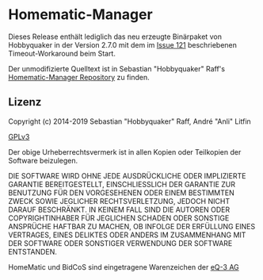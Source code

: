 # Homematic-Manager
Dieses Release enthält lediglich das neu erzeugte Binärpaket von Hobbyquaker in der Version 2.7.0 mit dem im [Issue 121](https://github.com/hobbyquaker/homematic-manager/issues/121#issuecomment-749725958) beschriebenen Timeout-Workaround beim Start.

Der unmodifizierte Quelltext ist in Sebastian "Hobbyquaker" Raff's [Homematic-Manager Repository](https://github.com/hobbyquaker/homematic-manager) zu finden.

## Lizenz

Copyright (c) 2014-2019 Sebastian "Hobbyquaker" Raff, André "Anli" Litfin

[GPLv3](https://www.gnu.org/licenses/gpl-3.0.html)


Der obige Urheberrechtsvermerk ist in allen Kopien oder Teilkopien der Software beizulegen.

DIE SOFTWARE WIRD OHNE JEDE AUSDRÜCKLICHE ODER IMPLIZIERTE GARANTIE BEREITGESTELLT, EINSCHLIESSLICH DER GARANTIE ZUR BENUTZUNG FÜR DEN VORGESEHENEN ODER EINEM BESTIMMTEN ZWECK SOWIE JEGLICHER RECHTSVERLETZUNG, JEDOCH NICHT DARAUF BESCHRÄNKT. IN KEINEM FALL SIND DIE AUTOREN ODER COPYRIGHTINHABER FÜR JEGLICHEN SCHADEN ODER SONSTIGE ANSPRÜCHE HAFTBAR ZU MACHEN, OB INFOLGE DER ERFÜLLUNG EINES VERTRAGES, EINES DELIKTES ODER ANDERS IM ZUSAMMENHANG MIT DER SOFTWARE ODER SONSTIGER VERWENDUNG DER SOFTWARE ENTSTANDEN.

HomeMatic und BidCoS sind eingetragene Warenzeichen der [eQ-3 AG](http://eq-3.de)
